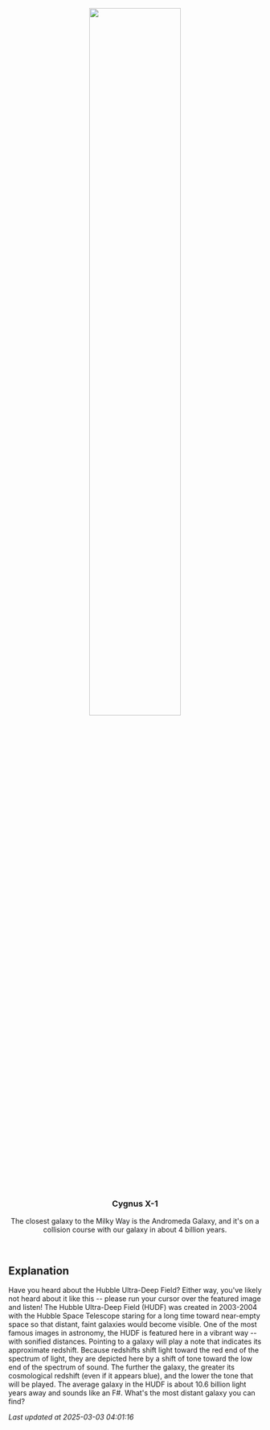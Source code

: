 <p align='center'>
    <img src='https://apod.nasa.gov/apod/image/1803/AstroSoM/hudf.html' width='60%' />
    <h3 align="center">Cygnus X-1</h3>
    <p align="center">The closest galaxy to the Milky Way is the Andromeda Galaxy, and it's on a collision course with our galaxy in about 4 billion years.</p>
</p>
<br/>

Explanation
--
Have you heard about the Hubble Ultra-Deep Field?  Either way, you've likely not heard about it like this -- please run your cursor over the featured image and listen!  The Hubble Ultra-Deep Field (HUDF) was created in 2003-2004 with the Hubble Space Telescope staring for a long time toward near-empty space so that distant, faint galaxies would become visible.  One of the most famous images in astronomy, the HUDF is featured here in a vibrant way -- with sonified distances. Pointing to a galaxy will play a note that indicates its approximate redshift. Because redshifts shift light toward the red end of the spectrum of light, they are depicted here by a shift of tone toward the low end of the spectrum of sound.  The further the galaxy, the greater its cosmological redshift (even if it appears blue), and the lower the tone that will be played. The average galaxy in the HUDF is about 10.6 billion light years away and sounds like an F#. What's the most distant galaxy you can find?


*Last updated at 2025-03-03 04:01:16*

